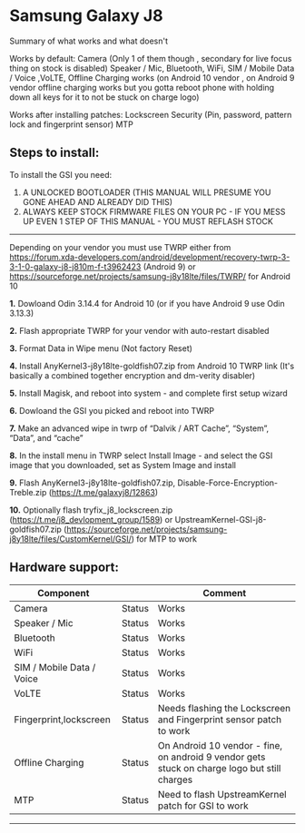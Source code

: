 # Samsung Galaxy J8

Summary of what works and what doesn't

Works by default:
Camera (Only 1 of them though , secondary for live focus thing on stock is disabled)
Speaker / Mic, Bluetooth, WiFi, SIM / Mobile Data / Voice ,VoLTE, Offline Charging works (on Android 10 vendor , on Android 9 vendor offline charging works but you gotta reboot phone with holding down all keys for it to not be stuck on charge logo)

Works after installing patches:
Lockscreen Security (Pin, password, pattern lock and fingerprint sensor)
MTP

## Steps to install:
To install the GSI you need:
1. A UNLOCKED BOOTLOADER (THIS MANUAL WILL PRESUME YOU GONE AHEAD AND ALREADY DID THIS)
2. ALWAYS KEEP STOCK FIRMWARE FILES ON YOUR PC - IF YOU MESS UP EVEN 1 STEP OF THIS MANUAL - YOU MUST REFLASH STOCK
___
Depending on your vendor you must use TWRP either from https://forum.xda-developers.com/android/development/recovery-twrp-3-3-1-0-galaxy-j8-j810m-f-t3962423 (Android 9) or https://sourceforge.net/projects/samsung-j8y18lte/files/TWRP/ for Android 10

**1.** Dowloand Odin 3.14.4 for Android 10 (or if you have Android 9 use Odin 3.13.3)

**2.** Flash appropriate TWRP for your vendor with auto-restart disabled

**3.** Format Data in Wipe menu (Not factory Reset)

**4.** Install AnyKernel3-j8y18lte-goldfish07.zip from Android 10 TWRP link (It's basically a combined together encryption and dm-verity disabler)

**5.** Install Magisk, and reboot into system - and complete first setup wizard

**6.** Dowloand the GSI you picked and reboot into TWRP

**7.** Make an advanced wipe in twrp of   “Dalvik / ART Cache”, “System”, “Data”, and “cache”

**8.** In the install menu in TWRP select Install Image - and select the GSI image that you downloaded, set as System Image and install

**9.** Flash AnyKernel3-j8y18lte-goldfish07.zip, Disable-Force-Encryption-Treble.zip (https://t.me/galaxyj8/12863)

**10.** Optionally flash tryfix_j8_lockscreen.zip (https://t.me/j8_devlopment_group/1589) or UpstreamKernel-GSI-j8-goldfish07.zip (https://sourceforge.net/projects/samsung-j8y18lte/files/CustomKernel/GSI/) for MTP to work


## Hardware support:

| Component                 |       | Comment                                                   |
|---------------------------|-------|--------------------------------------------------------|
| Camera                    | Status|  Works                                                      |
| Speaker / Mic             | Status|   Works                                                 |
| Bluetooth                 | Status|   Works                                                 |
| WiFi                      | Status|   Works                                                 |
| SIM / Mobile Data / Voice | Status|   Works                                                 |
| VoLTE                     | Status|   Works                                                 |
| Fingerprint,lockscreen    | Status|   Needs flashing the Lockscreen and Fingerprint sensor patch to work            |
| Offline Charging          | Status|  On Android 10 vendor - fine, on android 9 vendor gets stuck on charge logo but still charges        | 
| MTP                       | Status|  Need to flash UpstreamKernel patch for GSI to work     |                                           
---